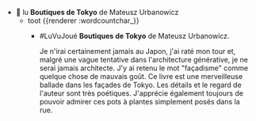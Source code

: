 - 📕 lu **Boutiques de Tokyo** de Mateusz Urbanowicz
	- toot {{renderer :wordcountchar_}}
		- #LuVuJoué **Boutiques de Tokyo** de Mateusz Urbanowicz.
		  
		  Je n'irai certainement jamais au Japon, j'ai raté mon tour et, malgré une vague tentative dans l'architecture générative, je ne serai jamais architecte. J'y ai retenu le mot "façadisme" comme quelque chose de mauvais goût. Ce livre est une merveilleuse ballade dans les façades de Tokyo. Les détails et le regard de l'auteur sont très poétiques. J'apprécie également toujours de pouvoir admirer ces pots à plantes simplement posés dans la rue.